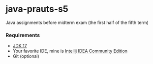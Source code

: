 # java-prauts-s5
Java assignments before midterm exam (the first half of the fifth term)

### Requirements
- [JDK 17](https://www.oracle.com/java/technologies/downloads/#jdk17-windows)
- Your favorite IDE, mine is [Intellij IDEA Community Edition](https://www.jetbrains.com/idea/download/#section=windows)
- Git (optional)
